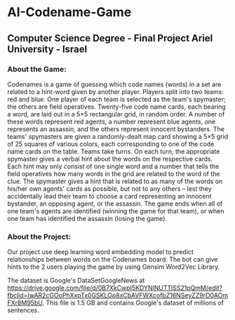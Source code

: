 # AI-Codename-Game

## Computer Science Degree - Final Project Ariel University - Israel

### About the Game:

Codenames is a game of guessing which code names (words) in a set are related to a hint-word given by another player.
Players split into two teams: red and blue. One player of each team is selected as the team's spymaster; the others are field operatives. Twenty-five code name cards, each bearing a word, are laid out in a 5×5 rectangular grid, in random order. A number of these words represent red agents, a number represent blue agents, one represents an assassin, and the others represent innocent bystanders. The teams' spymasters are given a randomly-dealt map card showing a 5×5 grid of 25 squares of various colors, each corresponding to one of the code name cards on the table. Teams take turns. On each turn, the appropriate spymaster gives a verbal hint about the words on the respective cards. Each hint may only consist of one single word and a number that tells the field operatives how many words in the grid are related to the word of the clue. The spymaster gives a hint that is related to as many of the words on his/her own agents' cards as possible, but not to any others – lest they accidentally lead their team to choose a card representing an innocent bystander, an opposing agent, or the assassin.
The game ends when all of one team's agents are identified (winning the game for that team), or when one team has identified the assassin (losing the game).

### About the Project:

Our project use deep learning word embedding model to predict relationships between words on the Codenames board. The bot can give hints to the 2 users playing the game by using Gensim Word2Vec Library.

The dataset is Google's DataSetGoogleNews at https://drive.google.com/file/d/0B7XkCwpI5KDYNlNUTTlSS21pQmM/edit?fbclid=IwAR2cGOoPhXxpTx0GSKLOp8xCbAVFWXcofbZ16NSeyZZ9rD0AOmFXr8M95bU. This file is 1.5 GB and contains Google's dataset of millions of sentences. 

